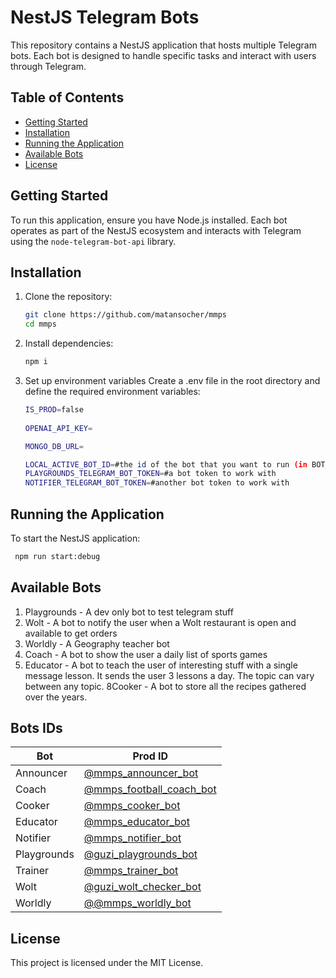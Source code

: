 # NestJS Telegram Bots

This repository contains a NestJS application that hosts multiple Telegram bots. Each bot is designed to handle specific tasks and interact with users through Telegram.

## Table of Contents
- [Getting Started](#getting-started)
- [Installation](#installation)
- [Running the Application](#running-the-application)
- [Available Bots](#available-bots)
- [License](#license)

## Getting Started
To run this application, ensure you have Node.js installed. Each bot operates as part of the NestJS ecosystem and interacts with Telegram using the `node-telegram-bot-api` library.

## Installation
1. Clone the repository:
   ```bash
   git clone https://github.com/matansocher/mmps
   cd mmps
   ```
2. Install dependencies:
   ```bash
   npm i
   ```
3. Set up environment variables
   Create a .env file in the root directory and define the required environment variables:
   ```bash
   IS_PROD=false
    
   OPENAI_API_KEY=

   MONGO_DB_URL=
   
   LOCAL_ACTIVE_BOT_ID=#the id of the bot that you want to run (in BOT_CONFIG of each bot)
   PLAYGROUNDS_TELEGRAM_BOT_TOKEN=#a bot token to work with
   NOTIFIER_TELEGRAM_BOT_TOKEN=#another bot token to work with
   ```


## Running the Application
To start the NestJS application:

   ```bash
    npm run start:debug
   ```

## Available Bots
1. Playgrounds - A dev only bot to test telegram stuff
2. Wolt - A bot to notify the user when a Wolt restaurant is open and available to get orders
3. Worldly - A Geography teacher bot
4. Coach - A bot to show the user a daily list of sports games
5. Educator - A bot to teach the user of interesting stuff with a single message lesson. It sends the user 3 lessons a day. The topic can vary between any topic.
8Cooker - A bot to store all the recipes gathered over the years.

## Bots IDs

| **Bot**             | **Prod ID**                                                                                |
|---------------------|--------------------------------------------------------------------------------------------|
| Announcer           | [@mmps_announcer_bot](https://web.telegram.org/k/#@mmps_announcer_bot)                     |
| Coach               | [@mmps_football_coach_bot](https://web.telegram.org/k/#@mmps_football_coach_bot)           |
| Cooker              | [@mmps_cooker_bot](https://web.telegram.org/k/#@mmps_cooker_bot)           |
| Educator            | [@mmps_educator_bot](https://web.telegram.org/k/#@mmps_educator_bot)                       |
| Notifier            | [@mmps_notifier_bot](https://web.telegram.org/k/#@mmps_notifier_bot)                       |
| Playgrounds         | [@guzi_playgrounds_bot](https://web.telegram.org/k/#@guzi_playgrounds_bot)                 |
| Trainer             | [@mmps_trainer_bot](https://web.telegram.org/k/#@mmps_trainer_bot)                         |
| Wolt                | [@guzi_wolt_checker_bot](https://web.telegram.org/k/#@guzi_wolt_checker_bot)               |
| Worldly             | [@@mmps_worldly_bot](https://web.telegram.org/k/#@mmps_worldly_staging_bot)               |

## License
This project is licensed under the MIT License.